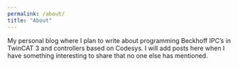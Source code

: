 ```yaml
---
permalink: /about/
title: "About"
---
```


My personal blog where I plan to write about programming Beckhoff IPC’s in TwinCAT 3 and controllers based on Codesys. I will add posts here when I have something interesting to share that no one else has mentioned.
